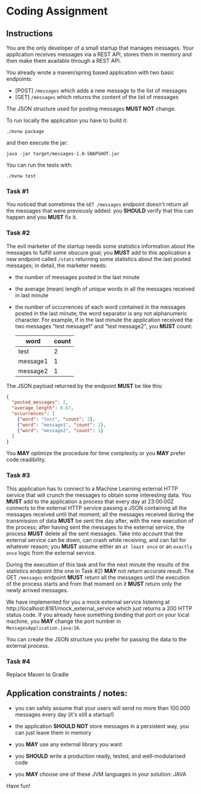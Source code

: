 # Coding Assignment

## Instructions

You are the only developer of a small startup that manages messages.
Your application receives messages via a REST API, stores them in memory and then make them available through a REST API.

You already wrote a maven/spring based application with two basic endpoints:

* [POST] `/messages` which adds a new message to the list of messages
* [GET]  `/messages` which returns the content of the list of messages

The JSON structure used for posting messages **MUST NOT** change.

To run locally the application you have to build it:

```shell
./mvnw package
```
and then execute the jar:
```shell
java -jar target/messages-1.0-SNAPSHOT.jar
```

You can run the tests with:
```shell
./mvnw test
```



### Task #1

You noticed that sometimes the `GET /messages` endpoint doesn't return all the messages that were previously added: you **SHOULD** verify that this can happen and you **MUST** fix it.




### Task #2
The evil marketer of the startup needs some statistics information about the messages to fulfill some obscure goal; you **MUST** add to this application a new endpoint called `/stats` returning some statistics about the last posted messages; in detail, the marketer needs:
  * the number of messages posted in the last minute

  * the average (mean) length of unique words in all the messages received in last minute

  * the number of occurrences of each word contained in the messages posted in the last minute; the word separator is any not alphanumeric character. For example, if in the last minute the application received the two messages "test message1" and "test message2", you **MUST** count:

    | word     | count |
    | -------- | ----- |
    | test     | 2     |
    | message1 | 1     |
    | message2 | 1     |



The JSON payload returned by the endpoint **MUST** be like this:

```json
{
  "posted_messages": 2,
  "average_length": 6.67,
  "occurrences": [
    {"word": "test", "count": 2},
    {"word": "message1", "count": 1},
    {"word": "message2", "count": 1}
  ]
}
```

You **MAY** optimize the procedure for time complexity or you **MAY** prefer code readibility.



### Task #3

This application has to connect to a Machine Learning external HTTP service that will crunch the messages to obtain some interesting data. You **MUST** add to the application a process that every day at 23:00:00Z connects to the external HTTP service passing a JSON containing all the messages received until that moment; all the messages received during the transmission of data **MUST** be sent the day after, with the new execution of the process; after having sent the messages to the external service, the process **MUST** delete all the sent messages. Take into account that the external service can be down, can crash while receiving, and can fail for whatever reason; you **MUST** assume either an `at least once` or an `exactly once` logic from the external service.

During the execution of this task and for the next minute the results of the statistics endpoint (the one in Task #2) **MAY** not return accurate result. The GET `/messages` endpoint **MUST** return all the messages until the execution of the process starts and from that moment on it **MUST** return only the newly arrived messages.

We have implemented for you a mock external service listening at http://localhost:8181/mock_external_service which just returns a 200 HTTP status code. If you already have something binding that port on your local machine, you **MAY** change the port number in `MessagesApplication.java:16`.

You can create the JSON structure you prefer for passing the data to the external process.



### Task #4

Replace Maven to Gradle


## Application constraints / notes:
* you can safely assume that your users will send no more than 100.000 messages every day (it's still a startup!)

* the application **SHOULD NOT** store messages in a persistent way, you can just leave them in memory

* you **MAY** use any external library you want

* you **SHOULD** write a production ready, tested, and well-modularised code

* you **MAY** choose one of these JVM languages in your solution: JAVA


Have fun!
